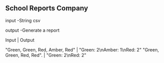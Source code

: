 ## School Reports Company

input
-String csv

output
-Generate a report

Input                           | Output 

"Green, Green, Red, Amber, Red" | "Green: 2\nAmber: 1\nRed: 2"
"Green, Green, Red, Red".       | "Green: 2\nRed: 2"
